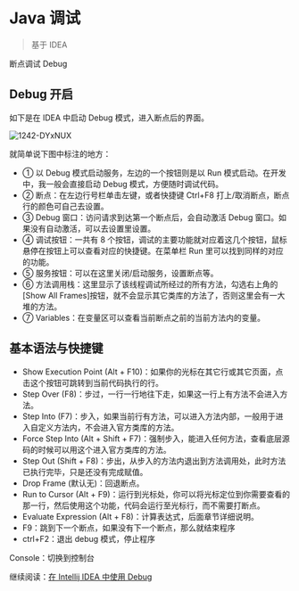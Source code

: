 # Java 调试

> 基于 IDEA

断点调试 Debug

## Debug 开启

如下是在 IDEA 中启动 Debug 模式，进入断点后的界面。

![1242-DYxNUX](https://cdn-static.learntech.cn:88/notes/20211010/1242-DYxNUX.png!min)

就简单说下图中标注的地方：

- ① 以 Debug 模式启动服务，左边的一个按钮则是以 Run 模式启动。在开发中，我一般会直接启动 Debug 模式，方便随时调试代码。
- ② 断点：在左边行号栏单击左键，或者快捷键 Ctrl+F8 打上/取消断点，断点行的颜色可自己去设置。
- ③ Debug 窗口：访问请求到达第一个断点后，会自动激活 Debug 窗口。如果没有自动激活，可以去设置里设置。
- ④ 调试按钮：一共有 8 个按钮，调试的主要功能就对应着这几个按钮，鼠标悬停在按钮上可以查看对应的快捷键。在菜单栏 Run 里可以找到同样的对应的功能。
- ⑤ 服务按钮：可以在这里关闭/启动服务，设置断点等。
- ⑥ 方法调用栈：这里显示了该线程调试所经过的所有方法，勾选右上角的[Show All Frames]按钮，就不会显示其它类库的方法了，否则这里会有一大堆的方法。
- ⑦ Variables：在变量区可以查看当前断点之前的当前方法内的变量。

## 基本语法与快捷键

- Show Execution Point (Alt + F10)：如果你的光标在其它行或其它页面，点击这个按钮可跳转到当前代码执行的行。
- Step Over (F8)：步过，一行一行地往下走，如果这一行上有方法不会进入方法。
- Step Into (F7)：步入，如果当前行有方法，可以进入方法内部，一般用于进入自定义方法内，不会进入官方类库的方法。
- Force Step Into (Alt + Shift + F7)：强制步入，能进入任何方法，查看底层源码的时候可以用这个进入官方类库的方法。
- Step Out (Shift + F8)：步出，从步入的方法内退出到方法调用处，此时方法已执行完毕，只是还没有完成赋值。
- Drop Frame (默认无)：回退断点。
- Run to Cursor (Alt + F9)：运行到光标处，你可以将光标定位到你需要查看的那一行，然后使用这个功能，代码会运行至光标行，而不需要打断点。
- Evaluate Expression (Alt + F8)：计算表达式，后面章节详细说明。
- F9：跳到下一个断点，如果没有下一个断点，那么就结束程序
- ctrl+F2：退出 debug 模式，停止程序

Console：切换到控制台

继续阅读：[在 Intellij IDEA 中使用 Debug](https://www.cnblogs.com/chiangchou/p/idea-debug.html)
